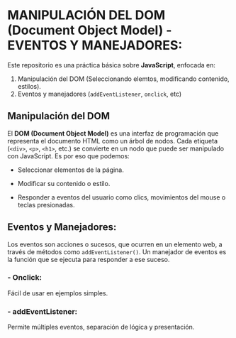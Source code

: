 # MANIPULACIÓN DEL DOM (Document Object Model) - EVENTOS Y MANEJADORES:

Este repositorio es una práctica básica sobre **JavaScript**, enfocada en:

1. Manipulación del DOM (Seleccionando elemtos, modificando contenido, estilos).
2. Eventos y manejadores (`addEventListener`, `onclick`, etc)

## Manipulación del DOM

El **DOM (Document Object Model)** es una interfaz de programación que representa el documento HTML como un árbol de nodos. 
Cada etiqueta (`<div>`, `<p>`, `<h1>`, etc.) se convierte en un nodo que puede ser manipulado con JavaScript. Es por eso que podemos:

- Seleccionar elementos de la página.

- Modificar su contenido o estilo.

- Responder a eventos del usuario como clics, movimientos del mouse o teclas presionadas.

## Eventos y Manejadores:
Los eventos son acciones o sucesos, que ocurren en un elemento web, a través de métodos como `addEventListener()`.
Un manejador de eventos es la función que se ejecuta para responder a ese suceso.

### - **Onclick:** 
Fácil de usar en ejemplos simples.

### - **addEventListener:** 
Permite múltiples eventos, separación de lógica y presentación.
